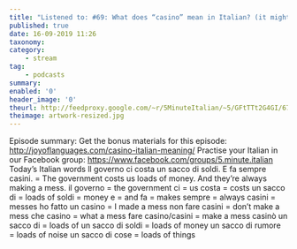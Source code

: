```yaml
---
title: "Listened to: #69: What does “casino” mean in Italian? (it might not be what you think)"
published: true
date: 16-09-2019 11:26
taxonomy:
category:
	- stream
tag:
	- podcasts
summary:
enabled: '0'
header_image: '0'
theurl: http://feedproxy.google.com/~r/5MinuteItalian/~5/GFtTTt2G4GI/674057846-5-minute-italian-casino-italian-meaning.mp3
theimage: artwork-resized.jpg
--- 
```

Episode summary: Get the bonus materials for this episode: http://joyoflanguages.com/casino-italian-meaning/ Practise your Italian in our Facebook group: https://www.facebook.com/groups/5.minute.italian Today’s Italian words ll governo ci costa un sacco di soldi. E fa sempre casini. = The government costs us loads of money. And they’re always making a mess. il governo = the government ci = us costa = costs un sacco di = loads of soldi = money e = and fa = makes sempre = always casini = messes ho fatto un casino = I made a mess non fare casini = don’t make a mess che casino = what a mess fare casino/casini = make a mess casinò un sacco di = loads of un sacco di soldi = loads of money un sacco di rumore = loads of noise un sacco di cose = loads of things
